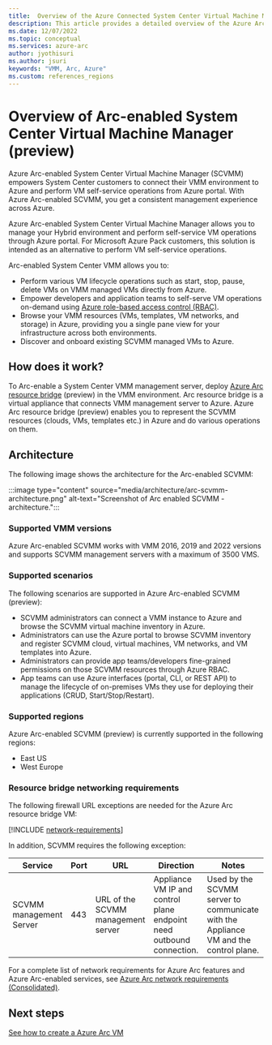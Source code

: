 ```yaml
---
title:  Overview of the Azure Connected System Center Virtual Machine Manager (preview)
description: This article provides a detailed overview of the Azure Arc-enabled System Center Virtual Machine Manager (preview).
ms.date: 12/07/2022
ms.topic: conceptual
ms.services: azure-arc
author: jyothisuri
ms.author: jsuri
keywords: "VMM, Arc, Azure"
ms.custom: references_regions
---
```


# Overview of Arc-enabled System Center Virtual Machine Manager (preview)

Azure Arc-enabled System Center Virtual Machine Manager (SCVMM) empowers System Center customers to connect their VMM environment to Azure and perform VM self-service operations from Azure portal. With Azure Arc-enabled SCVMM, you get a consistent management experience across Azure.

Azure Arc-enabled System Center Virtual Machine Manager allows you to manage your Hybrid environment and perform self-service VM operations through Azure portal. For Microsoft Azure Pack customers, this solution is intended as an alternative to perform VM self-service operations.

Arc-enabled System Center VMM allows you to:

-	Perform various VM lifecycle operations such as start, stop, pause, delete VMs on VMM managed VMs directly from Azure.
-	Empower developers and application teams to self-serve VM operations on-demand using [Azure role-based access control (RBAC)](../../role-based-access-control/overview.md).
-	Browse your VMM resources (VMs, templates, VM networks, and storage) in Azure, providing you a single pane view for your infrastructure across both environments.
-	Discover and onboard existing SCVMM managed VMs to Azure.

## How does it work?

To Arc-enable a System Center VMM management server, deploy [Azure Arc resource bridge](../resource-bridge/overview.md) (preview) in the VMM environment. Arc resource bridge is a virtual appliance that connects VMM management server to Azure. Azure Arc resource bridge (preview) enables you to represent the SCVMM resources (clouds, VMs, templates etc.) in Azure and do various operations on them.

## Architecture

The following image shows the architecture for the Arc-enabled SCVMM:

:::image type="content" source="media/architecture/arc-scvmm-architecture.png" alt-text="Screenshot of Arc enabled SCVMM - architecture.":::

### Supported VMM versions

Azure Arc-enabled SCVMM works with VMM 2016, 2019 and 2022 versions and supports SCVMM management servers with a maximum of 3500 VMS.

### Supported scenarios

The following scenarios are supported in Azure Arc-enabled SCVMM (preview):

- SCVMM administrators can connect a VMM instance to Azure and browse the SCVMM virtual machine inventory in Azure.
- Administrators can use the Azure portal to browse SCVMM inventory and register SCVMM cloud, virtual machines, VM networks, and VM templates into Azure.
- Administrators can provide app teams/developers fine-grained permissions on those SCVMM resources through Azure RBAC.
- App teams can use Azure interfaces (portal, CLI, or REST API) to manage the lifecycle of on-premises VMs they use for deploying their applications (CRUD, Start/Stop/Restart).

### Supported regions

Azure Arc-enabled SCVMM (preview) is currently supported in the following regions:

- East US
- West Europe

### Resource bridge networking requirements

The following firewall URL exceptions are needed for the Azure Arc resource bridge VM:

[!INCLUDE [network-requirements](../resource-bridge/includes/network-requirements.md)]

In addition, SCVMM requires the following exception:

| **Service** | **Port** | **URL** | **Direction** | **Notes**|
| --- | --- | --- | --- | --- |
| SCVMM management Server | 443 | URL of the SCVMM management server | Appliance VM IP and control plane endpoint need outbound connection. | Used by the SCVMM server to communicate with the Appliance VM and the control plane. |

For a complete list of network requirements for Azure Arc features and Azure Arc-enabled services, see [Azure Arc network requirements (Consolidated)](../network-requirements-consolidated.md).

## Next steps

[See how to create a Azure Arc VM](create-virtual-machine.md)